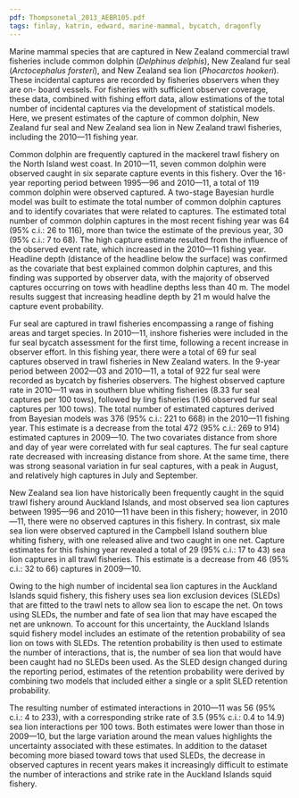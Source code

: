 ```yaml
---
pdf: Thompsonetal_2013_AEBR105.pdf
tags: finlay, katrin, edward, marine-mammal, bycatch, dragonfly
---
```

Marine mammal species that are captured in New Zealand commercial trawl fisheries include common dolphin (*Delphinus delphis*), New Zealand fur seal (*Arctocephalus forsteri*), and New Zealand sea lion (*Phocarctos hookeri*). These incidental captures are recorded by fisheries observers when they are on- board vessels. For fisheries with sufficient observer coverage, these data, combined with fishing effort data, allow estimations of the total number of incidental captures via the development of statistical models. Here, we present estimates of the capture of common dolphin, New Zealand fur seal and New Zealand sea lion in New Zealand trawl fisheries, including the 2010—11 fishing year.

Common dolphin are frequently captured in the mackerel trawl fishery on the North Island west coast. In 2010—11, seven common dolphin were observed caught in six separate capture events in this fishery. Over the 16-year reporting period between 1995—96 and 2010—11, a total of 119 common dolphin were observed captured. A two-stage Bayesian hurdle model was built to estimate the total number of common dolphin captures and to identify covariates that were related to captures. The estimated total number of common dolphin captures in the most recent fishing year was 64 (95% c.i.: 26 to 116), more than twice the estimate of the previous year, 30 (95% c.i.: 7 to 68). The high capture estimate resulted from the influence of the observed event rate, which increased in the 2010—11 fishing year. Headline depth (distance of the headline below the surface) was confirmed as the covariate that best explained common dolphin captures, and this finding was supported by observer data, with the majority of observed captures occurring on tows with headline depths less than 40 m. The model results suggest that increasing headline depth by 21 m would halve the capture event probability.

Fur seal are captured in trawl fisheries encompassing a range of fishing areas and target species. In 2010—11, inshore fisheries were included in the fur seal bycatch assessment for the first time, following a recent increase in observer effort. In this fishing year, there were a total of 69 fur seal captures observed in trawl fisheries in New Zealand waters. In the 9-year period between 2002—03 and 2010—11, a total of 922 fur seal were recorded as bycatch by fisheries observers. The highest observed capture rate in 2010—11 was in southern blue whiting fisheries (8.33 fur seal captures per 100 tows), followed by ling fisheries (1.96 observed fur seal captures per 100 tows). The total number of estimated captures derived from Bayesian models was 376 (95% c.i.: 221 to 668) in the 2010—11 fishing year. This estimate is a decrease from the total 472 (95% c.i.: 269 to 914) estimated captures in 2009—10. The two covariates distance from shore and day of year were correlated with fur seal captures. The fur seal capture rate decreased with increasing distance from shore. At the same time, there was strong seasonal variation in fur seal captures, with a peak in August, and relatively high captures in July and September.

New Zealand sea lion have historically been frequently caught in the squid trawl fishery around Auckland Islands, and most observed sea lion captures between 1995—96 and 2010—11 have been in this fishery; however, in 2010—11, there were no observed captures in this fishery. In contrast, six male sea lion were observed captured in the Campbell Island southern blue whiting fishery, with one released alive and two caught in one net. Capture estimates for this fishing year revealed a total of 29 (95% c.i.: 17 to 43) sea lion captures in all trawl fisheries. This estimate is a decrease from 46 (95% c.i.: 32 to 66) captures in 2009—10.

Owing to the high number of incidental sea lion captures in the Auckland Islands squid fishery, this fishery uses sea lion exclusion devices (SLEDs) that are fitted to the trawl nets to allow sea lion to escape the net. On tows using SLEDs, the number and fate of sea lion that may have escaped the net are unknown. To account for this uncertainty, the Auckland Islands squid fishery model includes an estimate of the retention probability of sea lion on tows with SLEDs. The retention probability is then used to estimate the number of interactions, that is, the number of sea lion that would have been caught had no SLEDs been used. As the SLED design changed during the reporting period, estimates of the retention probability were derived by combining two models that included either a single or a split SLED retention probability.

The resulting number of estimated interactions in 2010—11 was 56 (95% c.i.: 4 to 233), with a corresponding strike rate of 3.5 (95% c.i.: 0.4 to 14.9) sea lion interactions per 100 tows. Both estimates were lower than those in 2009—10, but the large variation around the mean values highlights the uncertainty associated with these estimates. In addition to the dataset becoming more biased toward tows that used SLEDs, the decrease in observed captures in recent years makes it increasingly difficult to estimate the number of interactions and strike rate in the Auckland Islands squid fishery.
